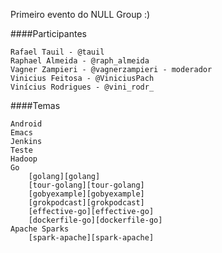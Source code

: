 Primeiro evento do NULL Group :)

####Participantes

    Rafael Tauil - @tauil 
    Raphael Almeida - @raph_almeida
    Vagner Zampieri - @vagnerzampieri - moderador
    Vinicius Feitosa - @ViniciusPach
    Vinícius Rodrigues - @vini_rodr_

####Temas

    Android
    Emacs
    Jenkins
    Teste
    Hadoop
    Go
        [golang][golang]
        [tour-golang][tour-golang]
        [gobyexample][gobyexample]
        [grokpodcast][grokpodcast]
        [effective-go][effective-go]
        [dockerfile-go][dockerfile-go]
    Apache Sparks
        [spark-apache][spark-apache]

[golang]: http://golang.org/
[tour-golang]: http://tour.golang.org/welcome/1
[gobyexample]: https://gobyexample.com
[grokpodcast]: http://www.grokpodcast.com/series/a-linguagem-go/
[effective-go]: http://golang.org/doc/effective_go.html
[dockerfile-go]: https://github.com/vagnerzampieri/docker-files/tree/master/go
[spark-apache]: https://spark.apache.org/
